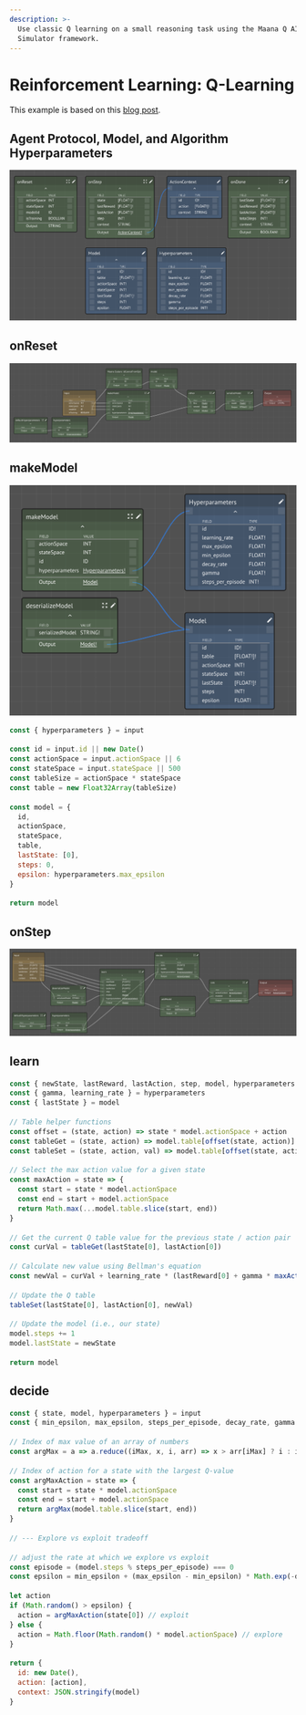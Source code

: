 ```yaml
---
description: >-
  Use classic Q learning on a small reasoning task using the Maana Q AI
  Simulator framework.
---
```


# Reinforcement Learning: Q-Learning

This example is based on this [blog post](https://tiewkh.github.io/blog/qlearning-openaitaxi/).

## Agent Protocol, Model, and Algorithm Hyperparameters

![](../../../.gitbook/assets/image%20%28158%29.png)

## onReset

![](../../../.gitbook/assets/image%20%2835%29.png)

## makeModel

![](../../../.gitbook/assets/image%20%28166%29.png)

```javascript
const { hyperparameters } = input

const id = input.id || new Date()
const actionSpace = input.actionSpace || 6
const stateSpace = input.stateSpace || 500
const tableSize = actionSpace * stateSpace
const table = new Float32Array(tableSize)

const model = {
  id,
  actionSpace,
  stateSpace,
  table,
  lastState: [0],
  steps: 0,
  epsilon: hyperparameters.max_epsilon
}

return model
```

## onStep

![](../../../.gitbook/assets/image%20%28130%29.png)

## learn

```javascript
const { newState, lastReward, lastAction, step, model, hyperparameters } = input
const { gamma, learning_rate } = hyperparameters
const { lastState } = model

// Table helper functions
const offset = (state, action) => state * model.actionSpace + action
const tableGet = (state, action) => model.table[offset(state, action)]
const tableSet = (state, action, val) => model.table[offset(state, action)] = val

// Select the max action value for a given state
const maxAction = state => {
  const start = state * model.actionSpace
  const end = start + model.actionSpace 
  return Math.max(...model.table.slice(start, end))
}

// Get the current Q table value for the previous state / action pair
const curVal = tableGet(lastState[0], lastAction[0])

// Calculate new value using Bellman's equation
const newVal = curVal + learning_rate * (lastReward[0] + gamma * maxAction(newState[0]) - curVal)

// Update the Q table
tableSet(lastState[0], lastAction[0], newVal)

// Update the model (i.e., our state)
model.steps += 1 
model.lastState = newState

return model
```

## decide

```javascript
const { state, model, hyperparameters } = input
const { min_epsilon, max_epsilon, steps_per_episode, decay_rate, gamma } = hyperparameters

// Index of max value of an array of numbers
const argMax = a => a.reduce((iMax, x, i, arr) => x > arr[iMax] ? i : iMax, 0);

// Index of action for a state with the largest Q-value
const argMaxAction = state => {
  const start = state * model.actionSpace
  const end = start + model.actionSpace 
  return argMax(model.table.slice(start, end))
}

// --- Explore vs exploit tradeoff

// adjust the rate at which we explore vs exploit
const episode = (model.steps % steps_per_episode) === 0
const epsilon = min_epsilon + (max_epsilon - min_epsilon) * Math.exp(-decay_rate*episode)

let action
if (Math.random() > epsilon) {
  action = argMaxAction(state[0]) // exploit
} else {
  action = Math.floor(Math.random() * model.actionSpace) // explore
}

return {
  id: new Date(),
  action: [action],
  context: JSON.stringify(model)
}
```

